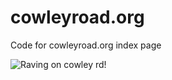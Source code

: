 # cowleyroad.org

Code for cowleyroad.org index page

<img src="https://i.ytimg.com/vi/EgfxGFp_9tU/hqdefault.jpg" alt="Raving on cowley rd!" />

